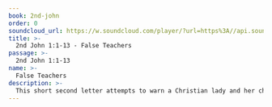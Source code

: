 ```yaml
---
book: 2nd-john
order: 0
soundcloud_url: https://w.soundcloud.com/player/?url=https%3A//api.soundcloud.com/tracks/
title: >-
  2nd John 1:1-13 - False Teachers
passage: >-
  2nd John 1:1-13
name: >-
  False Teachers
description: >-
  This short second letter attempts to warn a Christian lady and her children of the danger of false teachers, who might attempt to invade her home. John tells her to walk in truth, love, and with all caution. We can be protected from false teachers.
---
```


